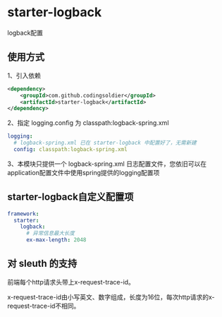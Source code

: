 # starter-logback
logback配置

## 使用方式
1、引入依赖
```xml
<dependency>
    <groupId>com.github.codingsoldier</groupId>
    <artifactId>starter-logback</artifactId>
</dependency>
```
2、指定 logging.config 为 classpath:logback-spring.xml
```yaml
logging:
  # logback-spring.xml 已在 starter-logback 中配置好了，无需新建
  config: classpath:logback-spring.xml
```
3、本模块只提供一个 logback-spring.xml 日志配置文件，您依旧可以在application配置文件中使用spring提供的logging配置项

## starter-logback自定义配置项
```yaml
framework:
  starter:
    logback:
      # 异常信息最大长度
      ex-max-length: 2048
```

## 对 sleuth 的支持
前端每个http请求头带上x-request-trace-id。

x-request-trace-id由小写英文、数字组成，长度为16位，每次http请求的x-request-trace-id不相同。
